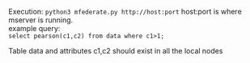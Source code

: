 Execution: `python3 mfederate.py http://host:port`
host:port is where mserver is running.
<br>example query:<br>
`select pearson(c1,c2) from data where c1>1;`
<br>

Table data and attributes c1,c2 should exist in all the local nodes
